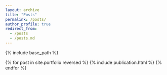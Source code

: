 ```yaml
---
layout: archive
title: "Posts"
permalink: /posts/
author_profile: true
redirect_from: 
  - /posts
  - /posts.md
---
```



{% include base_path %}

{% for post in site.portfolio reversed %}
  {% include publication.html %}
{% endfor %}

